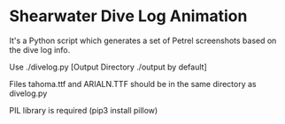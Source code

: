 # Shearwater Dive Log Animation

It's a Python script which generates a set of Petrel screenshots based on the dive log info.

Use ./divelog.py <Path to ShearwaterDescktop DB file> <Dive Log Number> [Output Directory ./output by default]

Files tahoma.ttf and ARIALN.TTF should be in the same directory as divelog.py

PIL library is required (pip3 install pillow)

